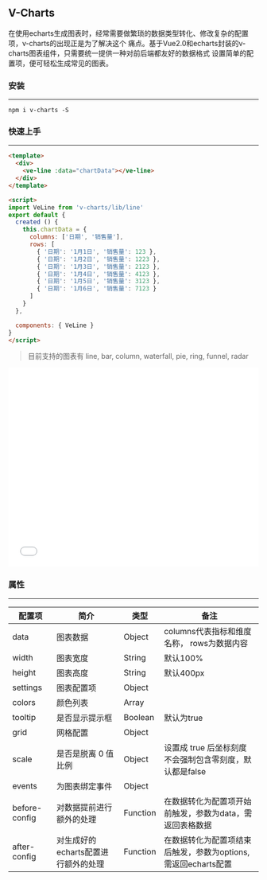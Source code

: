 ## V-Charts

在使用echarts生成图表时，经常需要做繁琐的数据类型转化、修改复杂的配置项，v-charts的出现正是为了解决这个
痛点。基于Vue2.0和echarts封装的v-charts图表组件，只需要统一提供一种对前后端都友好的数据格式
设置简单的配置项，便可轻松生成常见的图表。

### 安装
---

```
npm i v-charts -S
```

### 快速上手
---

```html
<template>
  <div>
    <ve-line :data="chartData"></ve-line>
  </div>
</template>

<script>
import VeLine from 'v-charts/lib/line'
export default {
  created () {
    this.chartData = {
      columns: ['日期', '销售量'],
      rows: [
        { '日期': '1月1日', '销售量': 123 },
        { '日期': '1月2日', '销售量': 1223 },
        { '日期': '1月3日', '销售量': 2123 },
        { '日期': '1月4日', '销售量': 4123 },
        { '日期': '1月5日', '销售量': 3123 },
        { '日期': '1月6日', '销售量': 7123 }
      ]
    }
  },

  components: { VeLine }
}
</script>
```

> 目前支持的图表有 line, bar, column, waterfall, pie, ring, funnel, radar

<iframe width="100%" height="400" src="//jsfiddle.net/vue_echarts/he1u3j75/3/embedded/result,html,js/" allowfullscreen="allowfullscreen" frameborder="0"></iframe>

### 属性
---
| 配置项 | 简介 | 类型 | 备注 |
| --- | --- | --- | --- |
| data | 图表数据 | Object | columns代表指标和维度名称， rows为数据内容 |
| width | 图表宽度 | String | 默认100% |
| height | 图表高度 | String | 默认400px |
| settings | 图表配置项 | Object |  |
| colors | 颜色列表 | Array |  |
| tooltip | 是否显示提示框 | Boolean | 默认为true |
| grid | 网格配置 | Object |  |
| scale | 是否是脱离 0 值比例 | Object | 设置成 true 后坐标刻度不会强制包含零刻度，默认都是false |
| events | 为图表绑定事件 | Object |  |
| before-config | 对数据提前进行额外的处理 | Function | 在数据转化为配置项开始前触发，参数为data，需返回表格数据
| after-config | 对生成好的echarts配置进行额外的处理 | Function | 在数据转化为配置项结束后触发，参数为options, 需返回echarts配置

